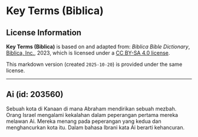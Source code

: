 # Key Terms (Biblica)

## License Information

**Key Terms (Biblica)** is based on and adapted from: _Biblica Bible Dictionary_, [Biblica, Inc.](https://www.biblica.com/), 2023, which is licensed under a [CC BY-SA 4.0 license](https://creativecommons.org/licenses/by-sa/4.0/legalcode.en).

This markdown version (created `2025-10-20`) is provided under the same license.



--------------------------------

## Ai (id: 203560)

Sebuah kota di Kanaan di mana Abraham mendirikan sebuah mezbah. Orang Israel mengalami kekalahan dalam peperangan pertama mereka melawan Ai. Mereka menang pada peperangan yang kedua dan menghancurkan kota itu. Dalam bahasa Ibrani kata Ai berarti kehancuran.


